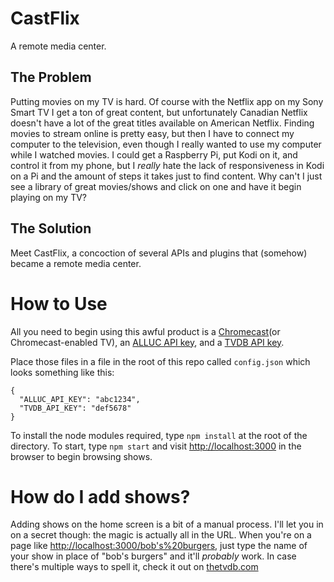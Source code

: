 # CastFlix

A remote media center.

## The Problem

Putting movies on my TV is hard. Of course with the Netflix app on my Sony Smart TV I get a ton of great content, but unfortunately Canadian Netflix doesn't have a lot of the great titles available on American Netflix. Finding movies to stream online is pretty easy, but then I have to connect my computer to the television, even though I really wanted to use my computer while I watched movies. I could get a Raspberry Pi, put Kodi on it, and control it from my phone, but I _really_ hate the lack of responsiveness in Kodi on a Pi and the amount of steps it takes just to find content. Why can't I just see a library of great movies/shows and click on one and have it begin playing on my TV?

## The Solution

Meet CastFlix, a concoction of several APIs and plugins that (somehow) became a remote media center.

# How to Use

All you need to begin using this awful product is a [Chromecast](https://www.google.com/intl/en_ca/chromecast/)(or Chromecast-enabled TV), an [ALLUC API key](http://wiki.alluc.to/API), and a [TVDB API key](http://thetvdb.com/?tab=apiregister).

Place those files in a file in the root of this repo called `config.json` which looks something like this:

    {
      "ALLUC_API_KEY": "abc1234",
      "TVDB_API_KEY": "def5678"
    }

To install the node modules required, type `npm install` at the root of the directory. To start, type `npm start` and visit [http://localhost:3000](http://localhost:3000) in the browser to begin browsing shows.

# How do I add shows?

Adding shows on the home screen is a bit of a manual process. I'll let you in on a secret though: the magic is actually all in the URL. When you're on a page like [http://localhost:3000/bob's%20burgers](http://localhost:3000/bob's%20burgers), just type the name of your show in place of "bob's burgers" and it'll _probably_ work. In case there's multiple ways to spell it, check it out on [thetvdb.com](http://thetvdb.com/)
